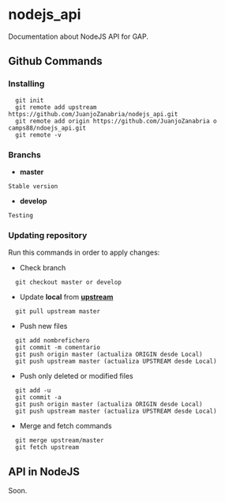 # nodejs_api

Documentation about NodeJS API for GAP.

## Github Commands

### Installing
```
  git init
  git remote add upstream https://github.com/JuanjoZanabria/nodejs_api.git
  git remote add origin https://github.com/JuanjoZanabria o camps88/ndoejs_api.git
  git remote -v
```
### Branchs
* **master** 
```
Stable version
```
* **develop**
```
Testing
```

### Updating repository
Run this commands in order to apply changes:
* Check branch
```
  git checkout master or develop
```
* Update **local** from **[upstream](https://github.com/JuanjoZanabria/nodejs_api.git)**
```
  git pull upstream master
```
* Push new files
```
  git add nombrefichero
  git commit -m comentario
  git push origin master (actualiza ORIGIN desde Local)
  git push upstream master (actualiza UPSTREAM desde Local)
```
* Push only deleted or modified files
```
  git add -u
  git commit -a
  git push origin master (actualiza ORIGIN desde Local)
  git push upstream master (actualiza UPSTREAM desde Local)
```
* Merge and fetch commands
```
  git merge upstream/master
  git fetch upstream
```

## API in NodeJS

Soon.
